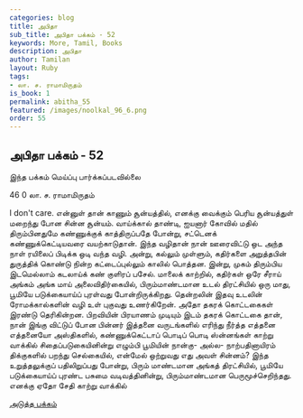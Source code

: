 ```yaml
---
categories: blog
title: அபிதா
sub_title: அபிதா பக்கம் - 52
keywords: More, Tamil, Books
description: அபிதா
author: Tamilan
layout: Ruby
tags:
- லா. ச. ராமாமிருதம்
is_book: 1
permalink: abitha_55
featured: /images/noolkal_96_6.png
order: 55
---
```

## அபிதா பக்கம் - 52

இந்த பக்கம் மெய்ப்பு பார்க்கப்படவில்லை

46 0 லா. ச. ராமாமிருதம்

I don't care. என்னுள் தான் காணும் சூன்யத்தில், எனக்கு வைக்கும் பெரிய சூன்யத்துள் மறைந்து போன சின்ன சூன்யம். வாய்க்கால் தாண்டி, ஐயனார் கோவில் மதில் திரும்பினதுமே கண்ணுக்குக் காத்திருப்பதே போன்று, சட்டெனக் கண்ணுக்கெட்டியவரை வயற்காடுதான். இந்த வழிதான் நான் ஊரைவிட்டு ஒட அந்த நாள் ரயிலைப் பிடிக்க ஒடி வந்த வழி. அன்று, கல்லும் முள்ளும், கதிர்களை அறுத்தபின் துருத்திக் கொண்டு நின்ற கட்டைப்புல்லும் காலில் பொத்தன. இன்று, முகம் திரும்பிய இடமெல்லாம் கடலாய்க் கண் குளிரப் பசேல். மாலைக் காற்றில், கதிர்கள் ஒரே சீராய் அங்கம் அங்க மாய் அலைவிதிர்கையில், பிரும்மாண்டமான உடல் திரட்சியில் ஒரு மாது, பூமியே படுக்கையாய்ப் புரள்வது போன்றிருக்கிறது. தென்றலின் இதவு உடலின் ரோமக்கால்களின் வழி உள் புகுவது உணர்கிறேன். அதோ தகரக் கொட்டகைகள் இரண்டு தெரிகின்றன. பிறவியின் பிரயாணம் முடியும் இடம் தகரக் கொட்டகை தான், நான் இங்கு விட்டுப் போன பின்னர் இத்தனை வருடங்களில் எரிந்து நீர்த்த எத்தனை எத்தனையோ அஸ்திகளில், கண்ணுக்கெட்டாப் பொடிப் பொடி ஸ்ன்னங்கள் காற்று வாக்கில் சிதைப்படுகையினின்று எழும்பி பூமியின் நான்கு- அல்ல- நாற்பதினாயிரம் திக்குகளில் பறந்து செல்கையில், என்மேல் ஒற்றுவது எது அவள் சின்னம்? இந்த உறுத்தலுக்குப் பதிலிறுப்பது போன்று, பிரும் மாண்டமான அங்கத் திரட்சியில், பூமியே படுக்கையாய்ப் புரண்ட பசுமை வடிவத்தினின்று, பிரும்மாண்டமான பெருமூச்செறிந்தது. எனக்கு ஏதோ சேதி காற்று வாக்கில்

[அடுத்த பக்கம்](abitha_56)